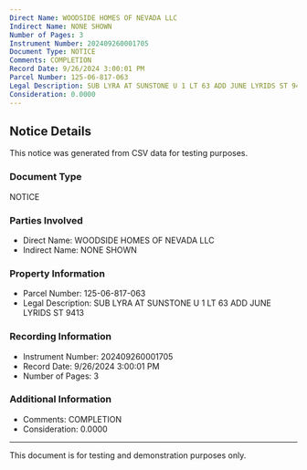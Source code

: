 ```yaml
---
Direct Name: WOODSIDE HOMES OF NEVADA LLC
Indirect Name: NONE SHOWN
Number of Pages: 3
Instrument Number: 202409260001705
Document Type: NOTICE
Comments: COMPLETION
Record Date: 9/26/2024 3:00:01 PM
Parcel Number: 125-06-817-063
Legal Description: SUB LYRA AT SUNSTONE U 1 LT 63 ADD JUNE LYRIDS ST 9413
Consideration: 0.0000
---
```


## Notice Details

This notice was generated from CSV data for testing purposes.

### Document Type
NOTICE

### Parties Involved
- Direct Name: WOODSIDE HOMES OF NEVADA LLC
- Indirect Name: NONE SHOWN

### Property Information
- Parcel Number: 125-06-817-063
- Legal Description: SUB LYRA AT SUNSTONE U 1 LT 63 ADD JUNE LYRIDS ST 9413

### Recording Information
- Instrument Number: 202409260001705
- Record Date: 9/26/2024 3:00:01 PM
- Number of Pages: 3

### Additional Information
- Comments: COMPLETION
- Consideration: 0.0000

---

This document is for testing and demonstration purposes only.
